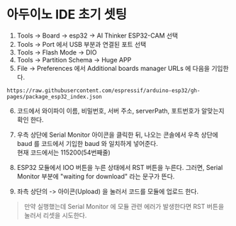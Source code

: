 # 아두이노 IDE 초기 셋팅
1. Tools -> Board -> esp32 -> AI Thinker ESP32-CAM 선택
2. Tools -> Port 에서 USB 부분과 연결된 포트 선택
3. Tools -> Flash Mode -> DIO
4. Tools -> Partition Schema -> Huge APP
5. File -> Preferences 에서 Additional boards manager URLs 에 다음을 기입한다.
```
https://raw.githubusercontent.com/espressif/arduino-esp32/gh-pages/package_esp32_index.json
```
6. 코드에서 와이파이 이름, 비밀번호, 서버 주소, serverPath, 포트번호가 알맞는지 확인 한다.

7. 우측 상단에 Serial Monitor 아이콘을 클릭한 뒤, 나오는 콘솔에서 우측 상단에 baud 를 코드에서 기입한 baud 와 일치하게 넣어준다.  
현재 코드에서는 115200(54번째줄)

7. ESP32 모듈에서 IOO 버튼을 누른 상태에서 RST 버튼을 누른다.
그러면, Serial Monitor 부분에 "waiting for download" 라는 문구가 뜬다.

8. 좌측 상단의 -> 아이콘(Upload) 을 눌러서 코드를 모듈에 업로드 한다.
> 만약 실행했는데 Serial Monitor 에 모듈 관련 에러가 발생한다면 RST 버튼을 눌러서 리셋을 시도한다.